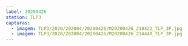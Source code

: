 ```yaml
---
label: 20200426
station: TLP3
capturas:
  - imagem: TLP3/2020/202004/20200426/M20200426_210422_TLP_3P.jpg
  - imagem: TLP3/2020/202004/20200426/M20200426_214440_TLP_3P.jpg
---
```

